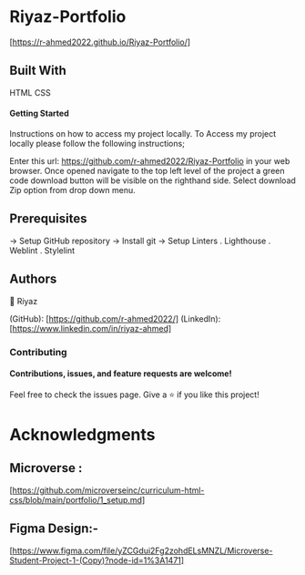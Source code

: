 # Riyaz-Portfolio
[https://r-ahmed2022.github.io/Riyaz-Portfolio/]

## Built With

HTML
CSS

#### Getting Started

Instructions on how to access my project locally. To Access my project locally please follow the following instructions;

Enter this url: https://github.com/r-ahmed2022/Riyaz-Portfolio in your web browser.
Once opened navigate to the top left level of the project a green code download button will be visible on the righthand side.
Select download Zip option from drop down menu.

## Prerequisites

-> Setup GitHub repository
-> Install git
-> Setup Linters
. Lighthouse
. Weblint
. Stylelint

## Authors
👤 Riyaz

(GitHub): [https://github.com/r-ahmed2022/] 
(LinkedIn): [https://www.linkedin.com/in/riyaz-ahmed]

### Contributing

#### Contributions, issues, and feature requests are welcome!

Feel free to check the issues page.
Give a ⭐️ if you like this project!

# Acknowledgments

## Microverse : 
[https://github.com/microverseinc/curriculum-html-css/blob/main/portfolio/1_setup.md]

## Figma Design:- 
[https://www.figma.com/file/yZCGdui2Fg2zohdELsMNZL/Microverse-Student-Project-1-(Copy)?node-id=1%3A1471] 
